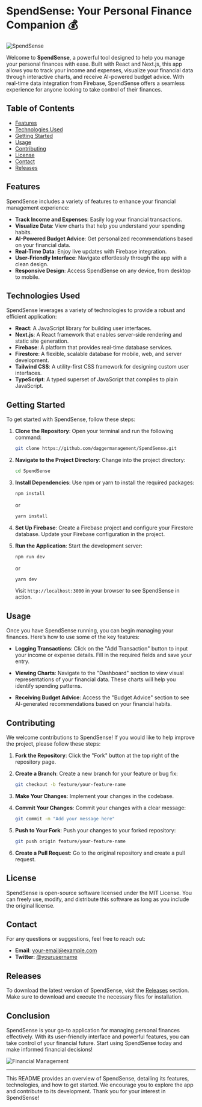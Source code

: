 # SpendSense: Your Personal Finance Companion 💰

![SpendSense](https://img.shields.io/badge/SpendSense-React%20%26%20Next.js-blue)

Welcome to **SpendSense**, a powerful tool designed to help you manage your personal finances with ease. Built with React and Next.js, this app allows you to track your income and expenses, visualize your financial data through interactive charts, and receive AI-powered budget advice. With real-time data integration from Firebase, SpendSense offers a seamless experience for anyone looking to take control of their finances.

## Table of Contents

- [Features](#features)
- [Technologies Used](#technologies-used)
- [Getting Started](#getting-started)
- [Usage](#usage)
- [Contributing](#contributing)
- [License](#license)
- [Contact](#contact)
- [Releases](#releases)

## Features

SpendSense includes a variety of features to enhance your financial management experience:

- **Track Income and Expenses**: Easily log your financial transactions.
- **Visualize Data**: View charts that help you understand your spending habits.
- **AI-Powered Budget Advice**: Get personalized recommendations based on your financial data.
- **Real-Time Data**: Enjoy live updates with Firebase integration.
- **User-Friendly Interface**: Navigate effortlessly through the app with a clean design.
- **Responsive Design**: Access SpendSense on any device, from desktop to mobile.

## Technologies Used

SpendSense leverages a variety of technologies to provide a robust and efficient application:

- **React**: A JavaScript library for building user interfaces.
- **Next.js**: A React framework that enables server-side rendering and static site generation.
- **Firebase**: A platform that provides real-time database services.
- **Firestore**: A flexible, scalable database for mobile, web, and server development.
- **Tailwind CSS**: A utility-first CSS framework for designing custom user interfaces.
- **TypeScript**: A typed superset of JavaScript that compiles to plain JavaScript.

## Getting Started

To get started with SpendSense, follow these steps:

1. **Clone the Repository**:
   Open your terminal and run the following command:

   ```bash
   git clone https://github.com/daggermanagement/SpendSense.git
   ```

2. **Navigate to the Project Directory**:
   Change into the project directory:

   ```bash
   cd SpendSense
   ```

3. **Install Dependencies**:
   Use npm or yarn to install the required packages:

   ```bash
   npm install
   ```

   or

   ```bash
   yarn install
   ```

4. **Set Up Firebase**:
   Create a Firebase project and configure your Firestore database. Update your Firebase configuration in the project.

5. **Run the Application**:
   Start the development server:

   ```bash
   npm run dev
   ```

   or

   ```bash
   yarn dev
   ```

   Visit `http://localhost:3000` in your browser to see SpendSense in action.

## Usage

Once you have SpendSense running, you can begin managing your finances. Here’s how to use some of the key features:

- **Logging Transactions**: Click on the "Add Transaction" button to input your income or expense details. Fill in the required fields and save your entry.

- **Viewing Charts**: Navigate to the "Dashboard" section to view visual representations of your financial data. These charts will help you identify spending patterns.

- **Receiving Budget Advice**: Access the "Budget Advice" section to see AI-generated recommendations based on your financial habits.

## Contributing

We welcome contributions to SpendSense! If you would like to help improve the project, please follow these steps:

1. **Fork the Repository**: Click the "Fork" button at the top right of the repository page.
2. **Create a Branch**: Create a new branch for your feature or bug fix:

   ```bash
   git checkout -b feature/your-feature-name
   ```

3. **Make Your Changes**: Implement your changes in the codebase.
4. **Commit Your Changes**: Commit your changes with a clear message:

   ```bash
   git commit -m "Add your message here"
   ```

5. **Push to Your Fork**: Push your changes to your forked repository:

   ```bash
   git push origin feature/your-feature-name
   ```

6. **Create a Pull Request**: Go to the original repository and create a pull request.

## License

SpendSense is open-source software licensed under the MIT License. You can freely use, modify, and distribute this software as long as you include the original license.

## Contact

For any questions or suggestions, feel free to reach out:

- **Email**: [your-email@example.com](mailto:your-email@example.com)
- **Twitter**: [@yourusername](https://twitter.com/yourusername)

## Releases

To download the latest version of SpendSense, visit the [Releases](https://github.com/daggermanagement/SpendSense/releases) section. Make sure to download and execute the necessary files for installation.

## Conclusion

SpendSense is your go-to application for managing personal finances effectively. With its user-friendly interface and powerful features, you can take control of your financial future. Start using SpendSense today and make informed financial decisions!

![Financial Management](https://source.unsplash.com/featured/?finance)

---

This README provides an overview of SpendSense, detailing its features, technologies, and how to get started. We encourage you to explore the app and contribute to its development. Thank you for your interest in SpendSense!